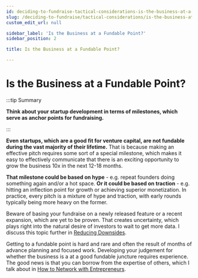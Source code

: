 ```yaml
---
id: deciding-to-fundraise-tactical-considerations-is-the-business-at-a-fundable-point
slug: /deciding-to-fundraise/tactical-considerations/is-the-business-at-a-fundable-point
custom_edit_url: null

sidebar_label: 'Is the Business at a Fundable Point?'
sidebar_position: 2

title: Is the Business at a Fundable Point?

---
```


# Is the Business at a Fundable Point?

:::tip Summary

**Think about your startup development in terms of milestones, which serve as anchor points for fundraising.**

:::

**Even startups, which are a good fit for venture capital, are not fundable during the vast majority of their lifetime.** That is because making an effective pitch requires some sort of a special milestone, which makes it easy to effectively communicate that there is an exciting opportunity to grow the business 10x in the next 12-18 months.

**That milestone could be based on hype** - e.g. repeat founders doing something again and/or a hot space. **Or it could be based on traction** - e.g. hitting an inflection point for growth or achieving superior monetization. In practice, every pitch is a mixture of hype and traction, with early rounds typically being more heavy on the former.

Beware of basing your fundraise on a newly released feature or a recent expansion, which are yet to be proven. That creates uncertainty, which plays right into the natural desire of investors to wait to get more data. I discuss this topic further in [Reducing Downsides](/phase-i-preparation/prepare-the-company/reducing-downsides).

Getting to a fundable point is hard and rare and often the result of months of advance planning and focused work. Developing your judgement for whether the business is a at a good fundable juncture requires experience. The good news is that you can borrow from the expertise of others, which I talk about in [How to Network with Entrepreneurs](/phase-i-preparation/network-with-entrepreneurs/how-to-network-with-entrepreneurs).